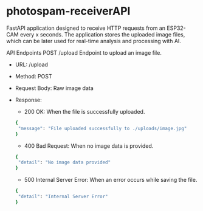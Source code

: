 # photospam-receiverAPI

FastAPI application designed to receive HTTP requests from an ESP32-CAM every x seconds. The application stores the uploaded image files, which can be later used for real-time analysis and processing with AI.

API Endpoints
POST /upload
Endpoint to upload an image file.

- URL: /upload
- Method: POST
- Request Body: Raw image data
- Response:
  - 200 OK: When the file is successfully uploaded.
    
   ```bash
  {
    "message": "File uploaded successfully to ./uploads/image.jpg"
  }
   ```
   
  - 400 Bad Request: When no image data is provided.
   ```bash
  {
    "detail": "No image data provided"
  }
   ```

  - 500 Internal Server Error: When an error occurs while saving the file.
   ```bash
  {
    "detail": "Internal Server Error"
  }
   ```
